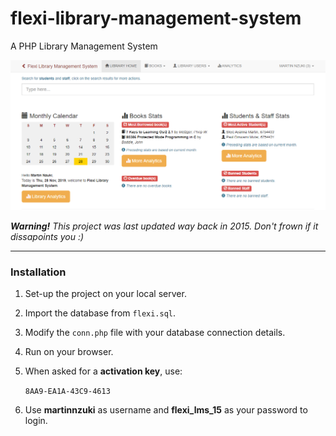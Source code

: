 # flexi-library-management-system
A PHP Library Management System

![alt text](./screenshot.png)


***Warning!** This project was last updated way back in 2015. Don't frown if it dissapoints you :)*

---

### Installation
1. Set-up the project on your local server.
2. Import the database from `flexi.sql`.
3. Modify the `conn.php` file with your database connection details.
4. Run on your browser.
5. When asked for a **activation key**, use:
    
    `8AA9-EA1A-43C9-4613`

5. Use **martinnzuki** as username and **flexi_lms_15** as your password to login.

